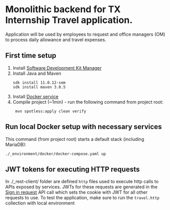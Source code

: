 # Monolithic backend for TX Internship Travel application.

Application will be used by employees to request and office managers (OM) to process daily allowance and travel expenses.

## First time setup

1. Install [Software Development Kit Manager](https://sdkman.io/)
2. Install Java and Maven
   ```shell
   sdk install 11.0.12-sem
   sdk install maven 3.8.5
   ```
3. Install [Docker service](https://docs.docker.com/get-docker/)
4. Compile project (~1min) - run the following command from project root:
   ```shell
    mvn spotless:apply clean verify 
   ```

## Run local Docker setup with necessary services

This command (from project root) starts a default stack (including MariaDB):

```shell
./_environment/docker/docker-compose.yaml up
```

## JWT tokens for executing HTTP requests

In ./_rest-client/ folder are defined `http` files used to execute http calls to APIs exposed by services. JWTs for 
these
requests are generated in the [Sign in request](_rest-client/travel.http) API call which sets the cookie with JWT 
for all other requests to use. To test the application, make sure to run the `travel.http` collection with local 
environment
